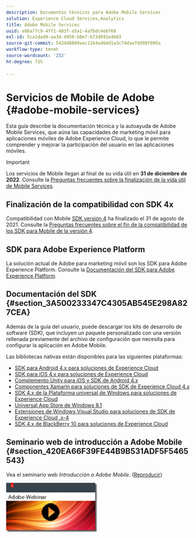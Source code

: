 ```yaml
---
description: Documentos técnicos para Adobe Mobile Services
solution: Experience Cloud Services,Analytics
title: Adobe Mobile Services
uuid: e86a77c9-4ff1-403f-a5a1-4afbdc4e6f68
exl-id: 5ca1dad0-aa34-4950-b8e7-b73d691e4b03
source-git-commit: 5434d8809aac11b4ad6dd1a3c74dae7dd98f095a
workflow-type: tm+mt
source-wordcount: '252'
ht-degree: 72%

---
```


# Servicios de Mobile de Adobe {#adobe-mobile-services}

Esta guía describe la documentación técnica y la autoayuda de Adobe Mobile Services, que aúna las capacidades de marketing móvil para aplicaciones móviles de Adobe Experience Cloud, lo que le permite comprender y mejorar la participación del usuario en las aplicaciones móviles.

>[!IMPORTANT]
>
>Los servicios de Mobile llegan al final de su vida útil en **31 de diciembre de 2022**. Consulte la [Preguntas frecuentes sobre la finalización de la vida útil de Mobile Services](eol.md).

## Finalización de la compatibilidad con SDK 4x

Compatibilidad con Mobile [SDK versión 4](https://github.com/Adobe-Marketing-Cloud/mobile-services) ha finalizado el 31 de agosto de 2021. Consulte la [Preguntas frecuentes sobre el fin de la compatibilidad de los SDK para Mobile de la versión 4](https://aep-sdks.gitbook.io/docs/version-4-sdk-end-of-support-faq).

## SDK para Adobe Experience Platform

La solución actual de Adobe para marketing móvil son los SDK para Adobe Experience Platform. Consulte la [Documentación del SDK para Adobe Experience Platform](https://aep-sdks.gitbook.io/docs/).

## Documentación del SDK {#section_3A500233347C4305AB545E298A827CEA}

Además de la guía del usuario, puede descargar los kits de desarrollo de software (SDK), que incluyen un paquete personalizado con una versión rellenada previamente del archivo de configuración que necesita para configurar la aplicación en Adobe Mobile.

Las bibliotecas nativas están disponibles para las siguientes plataformas:

* [SDK para Android 4.x para soluciones de Experience Cloud](/help/android/overview.md)
* [SDK para iOS 4.x para soluciones de Experience Cloud](/help/ios/overview.md)
* [Complemento Unity para iOS y SDK de Android 4.x](/help/unity/get-started.md)
* [Componentes Xamarin para soluciones de SDK de Experience Cloud 4.x](/help/xamarin/get-started.md)
* [SDK 4.x de la Plataforma universal de Windows para soluciones de Experience Cloud](/help/universal-windows/overview.md)
* [Universal App Store de Windows 8.1](/help/windows-appstore/overview.md)
* [Extensiones de Windows Visual Studio para soluciones de SDK de Experience Cloud .x-4](/help/windows-appstore/extensions/win-vse-4x.md)
* [SDK 4.x de BlackBerry 10 para soluciones de Experience Cloud](/help/blackberry/overview.md)

## Seminario web de introducción a Adobe Mobile {#section_420EA66F39FE44B9B531ADF5F5465543}

Vea el seminario web *Introducción a Adobe Mobile*. ([Reproducir](https://adobe.ly/PsxCFn))

[![Imagen de vínculo](assets/webinar.png)](https://adobe.ly/PsxCFn)
